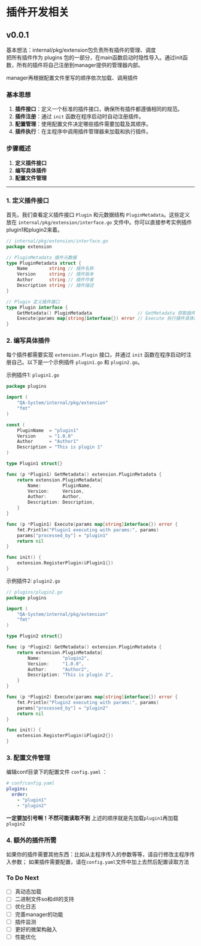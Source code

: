 # 插件开发相关

v0.0.1  
-
基本想法：internal/pkg/extension包负责所有插件的管理、调度  
把所有插件作为 plugins 包的一部分，在main函数启动时隐性导入。通过init函数，所有的插件将自己注册到manager提供的管理器内部。

manager再根据配置文件里写的顺序依次加载、调用插件


### 基本思想
1. **插件接口**：定义一个标准的插件接口，确保所有插件都遵循相同的规范。
2. **插件注册**：通过 `init` 函数在程序启动时自动注册插件。
3. **配置管理**：使用配置文件决定哪些插件需要加载及其顺序。
4. **插件执行**：在主程序中调用插件管理器来加载和执行插件。

### 步骤概述

1. **定义插件接口**
2. **编写具体插件**
3. **配置文件管理**

---

### 1. 定义插件接口

首先，我们查看定义插件接口 `Plugin` 和元数据结构 `PluginMetadata`。这些定义放在 `internal/pkg/extension/interface.go` 文件中。你可以直接参考实例插件plugin1和plugin2来着。

```go
// internal/pkg/extension/interface.go
package extension

// PluginMetadata 插件元数据
type PluginMetadata struct {
    Name        string // 插件名称
    Version     string // 插件版本
    Author      string // 插件作者
    Description string // 插件描述
}

// Plugin 定义插件接口
type Plugin interface {
    GetMetadata() PluginMetadata                 // GetMetadata 获取插件元数据
    Execute(params map[string]interface{}) error // Execute 执行插件具体的功能
}
```

### 2. 编写具体插件

每个插件都需要实现 `extension.Plugin` 接口，并通过 `init` 函数在程序启动时注册自己。以下是一个示例插件 `plugin1.go` 和 `plugin2.go`。

示例插件1: `plugin1.go`

```go
package plugins

import (
	"QA-System/internal/pkg/extension"
	"fmt"
)

const (
	PluginName  = "plugin1"
	Version     = "1.0.0"
	Author      = "Author1"
	Description = "This is plugin 1"
)

type Plugin1 struct{}

func (p *Plugin1) GetMetadata() extension.PluginMetadata {
	return extension.PluginMetadata{
		Name:        PluginName,
		Version:     Version,
		Author:      Author,
		Description: Description,
	}
}

func (p *Plugin1) Execute(params map[string]interface{}) error {
	fmt.Println("Plugin1 executing with params:", params)
	params["processed_by"] = "plugin1"
    return nil
}

func init() {
	extension.RegisterPlugin(&Plugin1{})
}
```

示例插件2: `plugin2.go`

```go
// plugins/plugin2.go
package plugins

import (
    "QA-System/internal/pkg/extension"
    "fmt"
)

type Plugin2 struct{}

func (p *Plugin2) GetMetadata() extension.PluginMetadata {
    return extension.PluginMetadata{
        Name:        "plugin2",
        Version:     "1.0.0",
        Author:      "Author2",
        Description: "This is plugin 2",
    }
}

func (p *Plugin2) Execute(params map[string]interface{}) error {
    fmt.Println("Plugin2 executing with params:", params)
    params["processed_by"] = "plugin2"
    return nil
}

func init() {
    extension.RegisterPlugin(&Plugin2{})
}
```

### 3. 配置文件管理

编辑conf目录下的配置文件 `config.yaml` ：

```yaml
# conf/config.yaml
plugins:
  order:
    - "plugin1"
    - "plugin2"
```

**一定要加引号啊！不然可能读取不到** 
上述的顺序就是先加载```plugin1```再加载```plugin2```

### 4. 额外的插件所需

如果你的插件需要其他东西：比如从主程序传入的参数等等，请自行修改主程序传入参数；
如果插件需要配置，请在```config.yaml```文件中加上去然后配置读取方法

### To Do Next

- [ ] 真动态加载
- [ ] 二进制文件so和dll的支持
- [ ] 优化日志
- [ ] 完善manager的功能
- [ ] 插件监测
- [ ] 更好的微架构融入
- [ ] 性能优化
